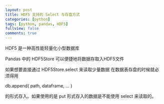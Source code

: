 ```yaml
---
layout: post
title: HDF5 支持的 Select 与存盘方式
categories: [python]
tags: [python, pandas, HDF5]
fullview: false
comments: true
---
```


HDF5 是一种高性能轻量化小型数据库

Pandas 中的 HDF5Store 可以便捷地将数据存取入HDF5文件

如果想要直接通过 HDF5Store.select 来读取少量数据 在数据表存盘的时候就必须得用 

db.append( path, dataframe, ... )

的形式存入。如果使用的是 put 形式存入的数据是不能使用 select 来读取的。

